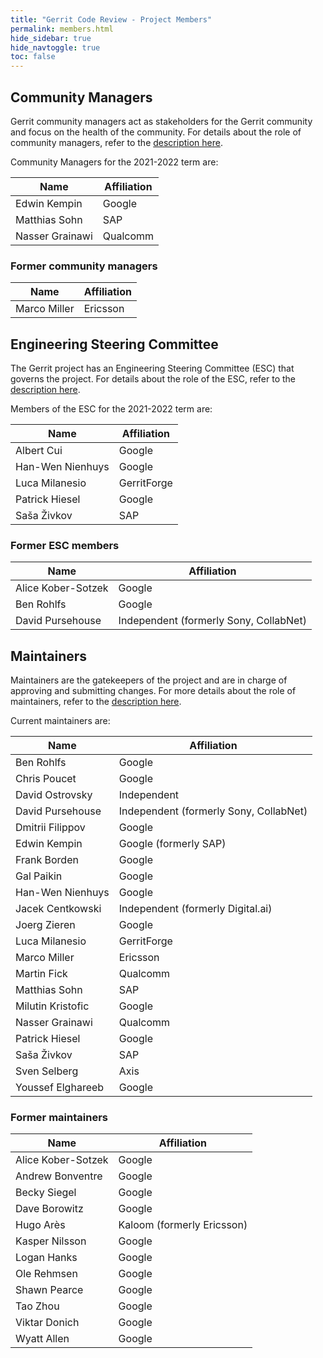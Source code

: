 ```yaml
---
title: "Gerrit Code Review - Project Members"
permalink: members.html
hide_sidebar: true
hide_navtoggle: true
toc: false
---
```


## Community Managers

Gerrit community managers act as stakeholders for the Gerrit community
and focus on the health of the community. For details about the role of
community managers, refer to the
[description here](https://gerrit-review.googlesource.com/Documentation/dev-roles.html#community-manager).

Community Managers for the 2021-2022 term are:

| Name                  | Affiliation            |
|-----------------------|------------------------|
| Edwin Kempin          | Google                 |
| Matthias Sohn         | SAP                    |
| Nasser Grainawi       | Qualcomm               |

### Former community managers

| Name                  | Affiliation            |
|-----------------------|------------------------|
| Marco Miller          | Ericsson               |

## Engineering Steering Committee

The Gerrit project has an Engineering Steering Committee (ESC) that
governs the project. For details about the role of the ESC, refer to the
[description here](https://gerrit-review.googlesource.com/Documentation/dev-processes.html#steering-committee).

Members of the ESC for the 2021-2022 term are:

| Name                  | Affiliation            |
|-----------------------|------------------------|
| Albert Cui            | Google                 |
| Han-Wen Nienhuys      | Google                 |
| Luca Milanesio        | GerritForge            |
| Patrick Hiesel        | Google                 |
| Saša Živkov           | SAP                    |

### Former ESC members

| Name                  | Affiliation                            |
|-----------------------|----------------------------------------|
| Alice Kober-Sotzek    | Google                                 |
| Ben Rohlfs            | Google                                 |
| David Pursehouse      | Independent (formerly Sony, CollabNet) |

## Maintainers

Maintainers are the gatekeepers of the project and are in charge of approving
and submitting changes. For more details about the role of maintainers, refer
to the
[description here](https://gerrit-review.googlesource.com/Documentation/dev-roles.html#maintainer).

Current maintainers are:

| Name                  | Affiliation                             |
|-----------------------|-----------------------------------------|
| Ben Rohlfs            | Google                                  |
| Chris Poucet          | Google                                  |
| David Ostrovsky       | Independent                             |
| David Pursehouse      | Independent (formerly Sony, CollabNet)  |
| Dmitrii Filippov      | Google                                  |
| Edwin Kempin          | Google (formerly SAP)                   |
| Frank Borden          | Google                                  |
| Gal Paikin            | Google                                  |
| Han-Wen Nienhuys      | Google                                  |
| Jacek Centkowski      | Independent (formerly Digital.ai)       |
| Joerg Zieren          | Google                                  |
| Luca Milanesio        | GerritForge                             |
| Marco Miller          | Ericsson                                |
| Martin Fick           | Qualcomm                                |
| Matthias Sohn         | SAP                                     |
| Milutin Kristofic     | Google                                  |
| Nasser Grainawi       | Qualcomm                                |
| Patrick Hiesel        | Google                                  |
| Saša Živkov           | SAP                                     |
| Sven Selberg          | Axis                                    |
| Youssef Elghareeb     | Google                                  |

### Former maintainers

| Name                  | Affiliation                |
|-----------------------|----------------------------|
| Alice Kober-Sotzek    | Google                     |
| Andrew Bonventre      | Google                     |
| Becky Siegel          | Google                     |
| Dave Borowitz         | Google                     |
| Hugo Arès             | Kaloom (formerly Ericsson) |
| Kasper Nilsson        | Google                     |
| Logan Hanks           | Google                     |
| Ole Rehmsen           | Google                     |
| Shawn Pearce          | Google                     |
| Tao Zhou              | Google                     |
| Viktar Donich         | Google                     |
| Wyatt Allen           | Google                     |

